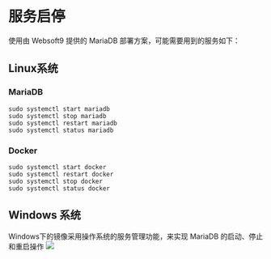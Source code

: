 # 服务启停

使用由 Websoft9 提供的 MariaDB 部署方案，可能需要用到的服务如下：

## Linux系统

### MariaDB
```shell
sudo systemctl start mariadb
sudo systemctl stop mariadb
sudo systemctl restart mariadb
sudo systemctl status mariadb
```

### Docker

```shell
sudo systemctl start docker
sudo systemctl restart docker
sudo systemctl stop docker
sudo systemctl status docker
```

## Windows 系统

Windows下的镜像采用操作系统的服务管理功能，来实现 MariaDB 的启动、停止和重启操作
![](https://libs.websoft9.com/Websoft9/DocsPicture/zh/mysql/mysql-servicewin-websoft9.png)